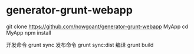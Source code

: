 # generator-grunt-webapp
git clone https://github.com/nowgoant/generator-grunt-webapp MyApp
cd MyApp
npm install

开发命令
grunt sync
发布命令
grunt sync:dist
编译
grunt build
